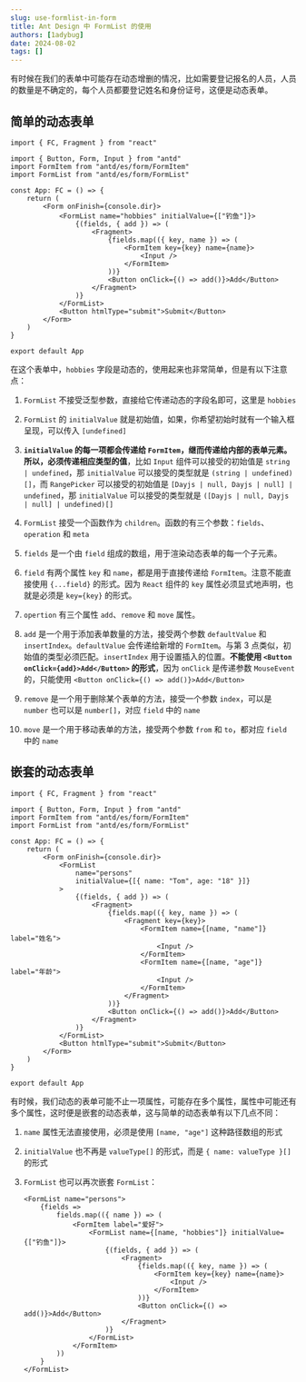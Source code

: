 ```yaml
---
slug: use-formlist-in-form
title: Ant Design 中 FormList 的使用
authors: [1adybug]
date: 2024-08-02
tags: []
---
```


有时候在我们的表单中可能存在动态增删的情况，比如需要登记报名的人员，人员的数量是不确定的，每个人员都要登记姓名和身份证号，这便是动态表单。

## 简单的动态表单

```tsx
import { FC, Fragment } from "react"

import { Button, Form, Input } from "antd"
import FormItem from "antd/es/form/FormItem"
import FormList from "antd/es/form/FormList"

const App: FC = () => {
    return (
        <Form onFinish={console.dir}>
            <FormList name="hobbies" initialValue={["钓鱼"]}>
                {(fields, { add }) => (
                    <Fragment>
                        {fields.map(({ key, name }) => (
                            <FormItem key={key} name={name}>
                                <Input />
                            </FormItem>
                        ))}
                        <Button onClick={() => add()}>Add</Button>
                    </Fragment>
                )}
            </FormList>
            <Button htmlType="submit">Submit</Button>
        </Form>
    )
}

export default App
```

在这个表单中，`hobbies` 字段是动态的，使用起来也非常简单，但是有以下注意点：

1. `FormList` 不接受泛型参数，直接给它传递动态的字段名即可，这里是 `hobbies`

2. `FormList` 的 `initialValue` 就是初始值，如果，你希望初始时就有一个输入框呈现，可以传入 `[undefined]`

3. **`initialValue` 的每一项都会传递给 `FormItem`，继而传递给内部的表单元素。所以，必须传递相应类型的值**，比如 `Input` 组件可以接受的初始值是 `string | undefined`，那 `initialValue` 可以接受的类型就是 `(string | undefined)[]`，而 `RangePicker` 可以接受的初始值是 `[Dayjs | null, Dayjs | null] | undefined`，那 `initialValue` 可以接受的类型就是 `([Dayjs | null, Dayjs | null] | undefined)[]`

4. `FormList` 接受一个函数作为 `children`。函数的有三个参数：`fields`、`operation` 和 `meta`

5. `fields` 是一个由 `field` 组成的数组，用于渲染动态表单的每一个子元素。

6. `field` 有两个属性 `key` 和 `name`，都是用于直接传递给 `FormItem`。注意不能直接使用 `{...field}` 的形式。因为 `React` 组件的 `key` 属性必须显式地声明，也就是必须是 `key={key}` 的形式。

7. `opertion` 有三个属性 `add`、`remove` 和 `move` 属性。

8. `add` 是一个用于添加表单数量的方法，接受两个参数 `defaultValue` 和 `insertIndex`。`defaultValue` 会传递给新增的 `FormItem`。与第 3 点类似，初始值的类型必须匹配。`insertIndex` 用于设置插入的位置。**不能使用 `<Button onClick={add}>Add</Button>` 的形式**，因为 `onClick` 是传递参数 `MouseEvent` 的，只能使用 `<Button onClick={() => add()}>Add</Button>`

9. `remove` 是一个用于删除某个表单的方法，接受一个参数 `index`，可以是 `number` 也可以是 `number[]`，对应 `field` 中的 `name`

10. `move` 是一个用于移动表单的方法，接受两个参数 `from` 和 `to`，都对应 `field` 中的 `name`

## 嵌套的动态表单

```tsx
import { FC, Fragment } from "react"

import { Button, Form, Input } from "antd"
import FormItem from "antd/es/form/FormItem"
import FormList from "antd/es/form/FormList"

const App: FC = () => {
    return (
        <Form onFinish={console.dir}>
            <FormList
                name="persons"
                initialValue={[{ name: "Tom", age: "18" }]}
            >
                {(fields, { add }) => (
                    <Fragment>
                        {fields.map(({ key, name }) => (
                            <Fragment key={key}>
                                <FormItem name={[name, "name"]} label="姓名">
                                    <Input />
                                </FormItem>
                                <FormItem name={[name, "age"]} label="年龄">
                                    <Input />
                                </FormItem>
                            </Fragment>
                        ))}
                        <Button onClick={() => add()}>Add</Button>
                    </Fragment>
                )}
            </FormList>
            <Button htmlType="submit">Submit</Button>
        </Form>
    )
}

export default App
```

有时候，我们动态的表单可能不止一项属性，可能存在多个属性，属性中可能还有多个属性，这时便是嵌套的动态表单，这与简单的动态表单有以下几点不同：

1. `name` 属性无法直接使用，必须是使用 `[name, "age"]` 这种路径数组的形式

2. `initialValue` 也不再是 `valueType[]` 的形式，而是 `{ name: valueType }[]` 的形式

3. `FormList` 也可以再次嵌套 `FormList`：

    ```tsx
    <FormList name="persons">
        {fields =>
            fields.map(({ name }) => (
                <FormItem label="爱好">
                    <FormList name={[name, "hobbies"]} initialValue={["钓鱼"]}>
                        {(fields, { add }) => (
                            <Fragment>
                                {fields.map(({ key, name }) => (
                                    <FormItem key={key} name={name}>
                                        <Input />
                                    </FormItem>
                                ))}
                                <Button onClick={() => add()}>Add</Button>
                            </Fragment>
                        )}
                    </FormList>
                </FormItem>
            ))
        }
    </FormList>
    ```
